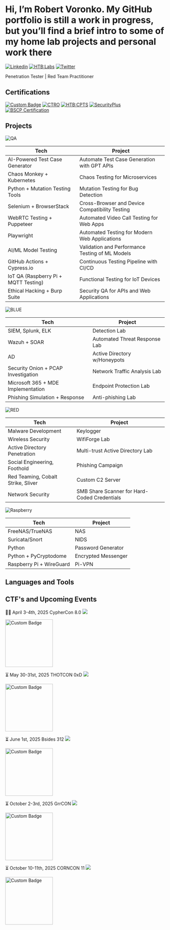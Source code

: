 # Hi, I’m Robert Voronko. My GitHub portfolio is still a work in progress, but you’ll find a brief intro to some of my home lab projects and personal work there
[![Linkedin](https://img.shields.io/badge/-LinkedIn-0072b1?&style=for-the-badge&logo=linkedin&logoColor=white)](https://www.linkedin.com/in/robertvoronko)
[![HTB:Labs](https://img.shields.io/badge/%20M0n0l1th6-green?style=for-the-badge&logo=hackthebox&logoColor=green&labelColor=black)](https://app.hackthebox.com/users/1744872)
[![Twitter](https://img.shields.io/badge/Twitter-M0n0l1th6-black?style=for-the-badge&labelColor=blue)](https://x.com/M0n0l1th6)
 

Penetration Tester | Red Team Practitioner


## Certifications
[![Custom Badge](https://cdn.prod.website-files.com/617158a4a2f9b7827f1ad102/65a8e4e14be2b6b1e170d354_beetroot.svg)](https://beetrootacademy.com/)
[![CTRO](https://img.shields.io/badge/CRTO-black?style=for-the-badge&logoColor=%23ff6633&labelColor=black)](https://training.zeropointsecurity.co.uk/courses/red-team-ops)
[![HTB:CPTS](https://img.shields.io/badge/%20CPTS-%23a149d2?style=for-the-badge&logo=hackthebox&logoColor=green&labelColor=black)](https://academy.hackthebox.com/preview/certifications/htb-certified-penetration-testing-specialist)
[![SecurityPlus](https://img.shields.io/badge/-Security%2B-FF0000?&style=for-the-badge&logo=CompTIA&logoColor=white)](https://www.comptia.org/faq/security/what-is-comptia-security-certification)
[![BSCP Certification](https://img.shields.io/badge/BSCP-%23ff6633?style=for-the-badge&logo=Burp%20Suite&logoColor=%23ff6633&labelColor=black)](https://portswigger.net/web-security/certification)


## Projects
![QA](https://img.shields.io/badge/Quality%20Assurance-green?style=for-the-badge&logo=qase&logoColor=white&labelColor=black)


| Tech                                 | Project                                         |
| ------------------------------------ | ----------------------------------------------- |
| AI-Powered Test Case Generator       | Automate Test Case Generation with GPT APIs     |
| Chaos Monkey + Kubernetes            | Chaos Testing for Microservices                 |
| Python + Mutation Testing Tools      | Mutation Testing for Bug Detection              |
| Selenium + BrowserStack              | Cross-Browser and Device Compatibility Testing  |
| WebRTC Testing + Puppeteer           | Automated Video Call Testing for Web Apps       |
| Playwright                           | Automated Testing for Modern Web Applications   |
| AI/ML Model Testing                  | Validation and Performance Testing of ML Models |
| GitHub Actions + Cypress.io          | Continuous Testing Pipeline with CI/CD          |
| IoT QA (Raspberry Pi + MQTT Testing) | Functional Testing for IoT Devices              |
| Ethical Hacking + Burp Suite         | Security QA for APIs and Web Applications       |

![BLUE](https://img.shields.io/badge/Defensive%20Security-blue?style=for-the-badge&logo=awssecretsmanager&logoColor=white&labelColor=black)

| Tech                                | Project                       |
| ----------------------------------- | ----------------------------- |
| SIEM, Splunk, ELK                   | Detection Lab                 |
| Wazuh + SOAR                        | Automated Threat Response Lab |
| AD                                  | Active Directory w/Honeypots  |
| Security Onion + PCAP Investigation | Network Traffic Analysis Lab  |
| Microsoft 365 + MDE Implementation  | Endpoint Protection Lab       |
| Phishing Simulation + Response      | Anti-phishing Lab             |

![RED](https://img.shields.io/badge/Offensive%20Security-red?style=for-the-badge&logo=kalilinux&logoColor=white&labelColor=black)

| **Tech**                           | **Project**                                  |
| ---------------------------------- | -------------------------------------------- |
| Malware Development                | Keylogger                                    |
| Wireless Security                  | WifiForge Lab                                |
| Active Directory Penetration       | Multi-trust Active Directory Lab             |
| Social Engineering, Foothold       | Phishing Campaign                            |
| Red Teaming, Cobalt Strike, Sliver | Custom C2 Server                             |
| Network Security                   | SMB Share Scanner for Hard-Coded Credentials |



![Raspberry](https://img.shields.io/badge/Raspberry%20Pi-%23A22846?style=for-the-badge&logo=raspberrypi&labelColor=black)

| **Tech**                 | **Project**         |
| ------------------------ | ------------------- |
| FreeNAS/TrueNAS          | NAS                 |
| Suricata/Snort           | NIDS                |
| Python                   | Password Generator  |
| Python + PyCryptodome    | Encrypted Messenger |
| Raspberry Pi + WireGuard | Pi-VPN              |

## Languages and Tools


## CTF's and Upcoming Events
🥷🏼 April 3-4th, 2025 CypherCon 8.0
[![](https://cyphercon.com/)](https://cyphercon.com/wp-content/uploads/2021/02/cyphercon-logo.png)

<a href="https://www.instagram.com/reel/DIHxtzlOubm/?utm_source=ig_web_copy_link&igsh=MzRlODBiNWFlZA==">
  <img src="https://cyphercon.com/wp-content/uploads/2021/02/cyphercon-logo.png" alt="Custom Badge" style="width: 150px; height: auto;">
</a>

⏳ May 30-31st, 2025 THOTCON 0xD
[![](https://www.thotcon.org/)](https://sc-events.s3.amazonaws.com/d14a70ce-8701-454e-92b2-dec81091f61f_resize.png)

<a href="https://www.thotcon.org/">
  <img src="https://sc-events.s3.amazonaws.com/d14a70ce-8701-454e-92b2-dec81091f61f_resize.png" alt="Custom Badge" style="width: 150px; height: auto;">
</a>

⏳ June 1st, 2025 Bsides 312
[![](https://https://bsides312.org/)](https://bsides312.org/assets/img/logo.png)

<a href="hhttps://bsides312.org/">
  <img src="https://bsides312.org/assets/img/logo.png" alt="Custom Badge" style="width: 150px; height: auto;">
</a>

⏳ October 2-3rd, 2025 GrrCON
[![](https://www.thotcon.org/)](https://grrcon.com/wp-content/uploads/2020/07/grrcon.png)

<a href="https://grrcon.com/">
  <img src="https://grrcon.com/wp-content/uploads/2020/07/grrcon.png" alt="Custom Badge" style="width: 150px; height: auto;">
</a>

⏳ October 10-11th, 2025 CORNCON 11
[![](https://corncon.net/)](https://mlrjwijpapfi.i.optimole.com/w:662/h:478/q:mauto/ig:avif/https://corncon.net/wp-content/uploads/2025/03/corncon.11.logo_.png)

<a href="https://corncon.net/">
  <img src="https://mlrjwijpapfi.i.optimole.com/w:662/h:478/q:mauto/ig:avif/https://corncon.net/wp-content/uploads/2025/03/corncon.11.logo_.png" alt="Custom Badge" style="width: 150px; height: auto;">
</a>